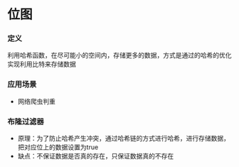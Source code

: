 # 位图
### 定义
利用哈希函数，在尽可能小的空间内，存储更多的数据，方式是通过的哈希的优化实现利用比特来存储数据
### 应用场景
* 网络爬虫判重
### 布隆过滤器
* 原理：为了防止哈希产生冲突，通过哈希链的方式进行哈希，进行存储数据，把对应位上的数据设置为true
* 缺点：不保证数据是否真的存在，只保证数据真的不存在

